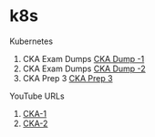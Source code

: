 # k8s
Kubernetes

1. CKA Exam Dumps   [CKA Dump -1 ](https://free-braindumps.com/linux-foundation/free-cka-braindumps.html?p=1)
2. CKA Exam Dumps   [CKA Dump -2 ](https://www.itexams.com/exam/CKA)
3. CKA Prep 3 [CKA Prep 3](https://devopstitan.com/ckubernetes-practice-questions/)

YouTube URLs

1. [CKA-1](https://www.youtube.com/playlist?list=PLi0QOhIwpoFqFimUI-kpaPhAvF7K1TPJ-)
2. [CKA-2](https://www.youtube.com/watch?v=L49ToxnoMA0&list=PLt-VlKXeX8qvCGm_5anBsitb7r9gquQ7X&index=3)
